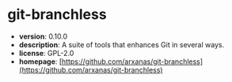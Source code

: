 # git-branchless

- **version**: 0.10.0
- **description**: A suite of tools that enhances Git in several ways.
- **license**: GPL-2.0
- **homepage**: [https://github.com/arxanas/git-branchless](https://github.com/arxanas/git-branchless)

